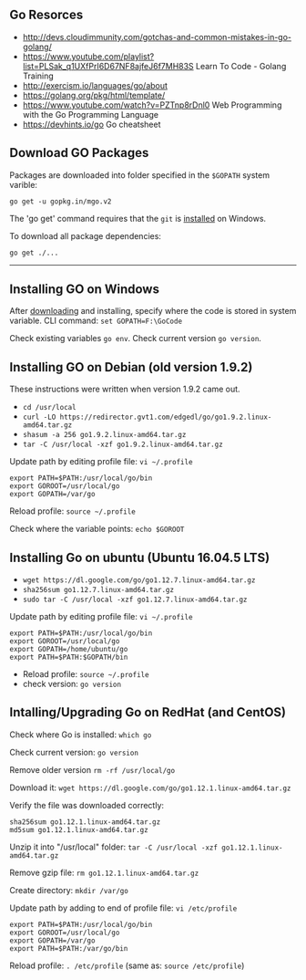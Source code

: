 
## Go Resorces
* http://devs.cloudimmunity.com/gotchas-and-common-mistakes-in-go-golang/
* https://www.youtube.com/playlist?list=PLSak_q1UXfPrI6D67NF8ajfeJ6f7MH83S Learn To Code - Golang Training
* http://exercism.io/languages/go/about
* https://golang.org/pkg/html/template/
* https://www.youtube.com/watch?v=PZTnp8rDnl0 Web Programming with the Go Programming Language
* https://devhints.io/go Go cheatsheet

## Download GO Packages
Packages are downloaded into folder specified in the `$GOPATH` system varible:

`go get -u gopkg.in/mgo.v2`

The 'go get' command requires that the `git` is [installed](https://git-scm.com/download/win) on Windows.

To download all package dependencies:

`go get ./...`

---

## Installing GO on Windows
After [downloading](https://golang.org/dl/) and installing, specify where the code is stored in system variable.  CLI command: `set GOPATH=F:\GoCode`

Check existing variables `go env`.  Check current version `go version`.


## Installing GO on Debian (old version 1.9.2)
These instructions were written when version 1.9.2 came out.

* `cd /usr/local`
* `curl -LO https://redirector.gvt1.com/edgedl/go/go1.9.2.linux-amd64.tar.gz`
* `shasum -a 256 go1.9.2.linux-amd64.tar.gz`
* `tar -C /usr/local -xzf go1.9.2.linux-amd64.tar.gz`


Update path by editing profile file: `vi ~/.profile`
```
export PATH=$PATH:/usr/local/go/bin
export GOROOT=/usr/local/go
export GOPATH=/var/go
```
Reload profile: `source ~/.profile`

Check where the variable points: `echo $GOROOT`

## Installing Go on ubuntu (Ubuntu 16.04.5 LTS)

* `wget https://dl.google.com/go/go1.12.7.linux-amd64.tar.gz`
* `sha256sum go1.12.7.linux-amd64.tar.gz`
* `sudo tar -C /usr/local -xzf go1.12.7.linux-amd64.tar.gz`

Update path by editing profile file: `vi ~/.profile`
```
export PATH=$PATH:/usr/local/go/bin
export GOROOT=/usr/local/go
export GOPATH=/home/ubuntu/go
export PATH=$PATH:$GOPATH/bin
```
* Reload profile: `source ~/.profile`
* check version: `go version`


## Intalling/Upgrading Go on RedHat (and CentOS)
Check where Go is installed:
```which go```

Check current version:
```go version```

Remove older version
```rm -rf /usr/local/go```

Download it:
```wget https://dl.google.com/go/go1.12.1.linux-amd64.tar.gz```

Verify the file was downloaded correctly:
```
sha256sum go1.12.1.linux-amd64.tar.gz
md5sum go1.12.1.linux-amd64.tar.gz
```

Unzip it into "/usr/local" folder:
```tar -C /usr/local -xzf go1.12.1.linux-amd64.tar.gz```

Remove gzip file:
```rm go1.12.1.linux-amd64.tar.gz```

Create directory:
```mkdir /var/go```


Update path by adding to end of profile file: `vi /etc/profile`
```
export PATH=$PATH:/usr/local/go/bin
export GOROOT=/usr/local/go
export GOPATH=/var/go
export PATH=$PATH:/var/go/bin
```
Reload profile: `. /etc/profile` (same as: `source /etc/profile`)
